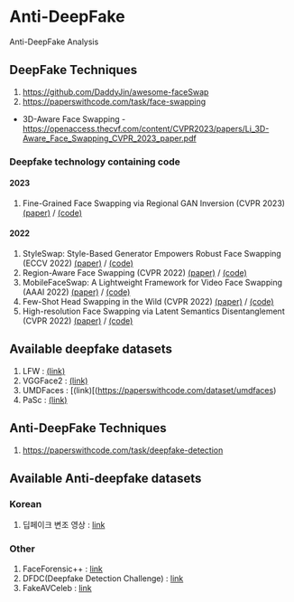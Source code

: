 # Anti-DeepFake
Anti-DeepFake Analysis

## DeepFake Techniques
1. https://github.com/DaddyJin/awesome-faceSwap
2. https://paperswithcode.com/task/face-swapping
  + 3D-Aware Face Swapping - https://openaccess.thecvf.com/content/CVPR2023/papers/Li_3D-Aware_Face_Swapping_CVPR_2023_paper.pdf
### Deepfake technology containing code
#### 2023
1. Fine-Grained Face Swapping via Regional GAN Inversion (CVPR 2023) [(paper)](https://arxiv.org/abs/2211.14068) / [(code)](https://github.com/e4s2022/e4s)
#### 2022
1. StyleSwap: Style-Based Generator Empowers Robust Face Swapping (ECCV 2022) [(paper)](https://arxiv.org/abs/2209.13514) / [(code)](https://github.com/Seanseattle/StyleSwap)
2. Region-Aware Face Swapping (CVPR 2022) [(paper)](https://openaccess.thecvf.com/content/CVPR2022/papers/Xu_Region-Aware_Face_Swapping_CVPR_2022_paper.pdf) / [(code)](https://github.com/xc-csc101/RAFSwap)
3. MobileFaceSwap: A Lightweight Framework for Video Face Swapping (AAAI 2022) [(paper)](https://arxiv.org/abs/2201.03808) / [(code)](https://github.com/Seanseattle/MobileFaceSwap)
4. Few-Shot Head Swapping in the Wild (CVPR 2022) [(paper)](https://arxiv.org/abs/2204.13100) / [(code)](https://github.com/jmliu88/HeSer)
5. High-resolution Face Swapping via Latent Semantics Disentanglement (CVPR 2022) [(paper)](https://arxiv.org/abs/2203.15958) / [(code)](https://github.com/cnnlstm/FSLSD_HiRes)

## Available deepfake datasets
1. LFW : [(link)](https://vis-www.cs.umass.edu/lfw/)
2. VGGFace2 : [(link)](https://paperswithcode.com/dataset/vggface2-1)
3. UMDFaces : [(link)[(https://paperswithcode.com/dataset/umdfaces)
4. PaSc : [(link)](https://paperswithcode.com/dataset/pascal-face)
   
## Anti-DeepFake Techniques
1. https://paperswithcode.com/task/deepfake-detection

## Available Anti-deepfake datasets

### Korean
1. 딥페이크 변조 영상 : [link](https://www.aihub.or.kr/aihubdata/data/view.do?currMenu=115&topMenu=100&aihubDataSe=data&dataSetSn=55)

### Other
1. FaceForensic++ : [link](https://paperswithcode.com/sota/face-swapping-on-faceforensics)
2. DFDC(Deepfake Detection Challenge) : [link](https://paperswithcode.com/dataset/dfdc)
3. FakeAVCeleb : [link](https://paperswithcode.com/dataset/fakeavceleb)
